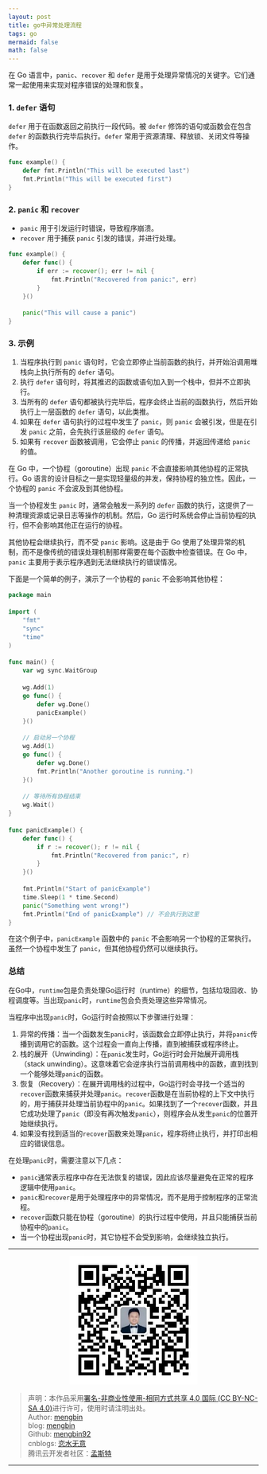 ```yaml
---
layout: post
title: go中异常处理流程
tags: go
mermaid: false
math: false
---  
```


在 Go 语言中，`panic`、`recover` 和 `defer` 是用于处理异常情况的关键字。它们通常一起使用来实现对程序错误的处理和恢复。

### 1. `defer` 语句

`defer` 用于在函数返回之前执行一段代码。被 `defer` 修饰的语句或函数会在包含 `defer` 的函数执行完毕后执行。`defer` 常用于资源清理、释放锁、关闭文件等操作。

```go
func example() {
    defer fmt.Println("This will be executed last")
    fmt.Println("This will be executed first")
}
```

### 2. `panic` 和 `recover`

- `panic` 用于引发运行时错误，导致程序崩溃。
- `recover` 用于捕获 `panic` 引发的错误，并进行处理。

```go
func example() {
    defer func() {
        if err := recover(); err != nil {
            fmt.Println("Recovered from panic:", err)
        }
    }()

    panic("This will cause a panic")
}
```

### 3. 示例

1. 当程序执行到 `panic` 语句时，它会立即停止当前函数的执行，并开始沿调用堆栈向上执行所有的 `defer` 语句。
2. 执行 `defer` 语句时，将其推迟的函数或语句加入到一个栈中，但并不立即执行。
3. 当所有的 `defer` 语句都被执行完毕后，程序会终止当前的函数执行，然后开始执行上一层函数的 `defer` 语句，以此类推。
4. 如果在 `defer` 语句执行的过程中发生了 `panic`，则 `panic` 会被引发，但是在引发 `panic` 之前，会先执行该层级的 `defer` 语句。
5. 如果有 `recover` 函数被调用，它会停止 `panic` 的传播，并返回传递给 `panic` 的值。

在 Go 中，一个协程（goroutine）出现 `panic` 不会直接影响其他协程的正常执行。Go 语言的设计目标之一是实现轻量级的并发，保持协程的独立性。因此，一个协程的 `panic` 不会波及到其他协程。

当一个协程发生 `panic` 时，通常会触发一系列的 `defer` 函数的执行，这提供了一种清理资源或记录日志等操作的机制。然后，Go 运行时系统会停止当前协程的执行，但不会影响其他正在运行的协程。

其他协程会继续执行，而不受 `panic` 影响。这是由于 Go 使用了处理异常的机制，而不是像传统的错误处理机制那样需要在每个函数中检查错误。在 Go 中，`panic` 主要用于表示程序遇到无法继续执行的错误情况。

下面是一个简单的例子，演示了一个协程的 `panic` 不会影响其他协程：

```go
package main

import (
	"fmt"
	"sync"
	"time"
)

func main() {
	var wg sync.WaitGroup

	wg.Add(1)
	go func() {
		defer wg.Done()
		panicExample()
	}()

	// 启动另一个协程
	wg.Add(1)
	go func() {
		defer wg.Done()
		fmt.Println("Another goroutine is running.")
	}()

	// 等待所有协程结束
	wg.Wait()
}

func panicExample() {
	defer func() {
		if r := recover(); r != nil {
			fmt.Println("Recovered from panic:", r)
		}
	}()

	fmt.Println("Start of panicExample")
	time.Sleep(1 * time.Second)
	panic("Something went wrong!")
	fmt.Println("End of panicExample") // 不会执行到这里
}
```

在这个例子中，`panicExample` 函数中的 `panic` 不会影响另一个协程的正常执行。虽然一个协程中发生了 `panic`，但其他协程仍然可以继续执行。


### 总结

在Go中，`runtime`包是负责处理Go运行时（runtime）的细节，包括垃圾回收、协程调度等。当出现`panic`时，`runtime`包会负责处理这些异常情况。

当程序中出现`panic`时，Go运行时会按照以下步骤进行处理：

1. 异常的传播：当一个函数发生`panic`时，该函数会立即停止执行，并将`panic`传播到调用它的函数。这个过程会一直向上传播，直到被捕获或程序终止。
2. 栈的展开（Unwinding）：在`panic`发生时，Go运行时会开始展开调用栈（stack unwinding）。这意味着它会逆序执行当前调用栈中的函数，直到找到一个能够处理`panic`的函数。
3. 恢复（Recovery）：在展开调用栈的过程中，Go运行时会寻找一个适当的`recover`函数来捕获并处理`panic`。`recover`函数是在当前协程的上下文中执行的，用于捕获并处理当前协程中的`panic`。如果找到了一个`recover`函数，并且它成功处理了`panic`（即没有再次触发`panic`），则程序会从发生`panic`的位置开始继续执行。
4. 如果没有找到适当的`recover`函数来处理`panic`，程序将终止执行，并打印出相应的错误信息。

在处理`panic`时，需要注意以下几点：

* `panic`通常表示程序中存在无法恢复的错误，因此应该尽量避免在正常的程序逻辑中使用`panic`。
* `panic`和`recover`是用于处理程序中的异常情况，而不是用于控制程序的正常流程。
* `recover`函数只能在协程（goroutine）的执行过程中使用，并且只能捕获当前协程中的`panic`。
* 当一个协程出现`panic`时，其它协程不会受到影响，会继续独立执行。

---

<div align="center">
  <img src="../img/qrcode_wechat.jpg" alt="孟斯特">
</div>

> 声明：本作品采用[署名-非商业性使用-相同方式共享 4.0 国际 (CC BY-NC-SA 4.0)](https://creativecommons.org/licenses/by-nc-sa/4.0/deed.zh)进行许可，使用时请注明出处。  
> Author: [mengbin](mengbin1992@outlook.com)  
> blog: [mengbin](https://mengbin.top)  
> Github: [mengbin92](https://mengbin92.github.io/)  
> cnblogs: [恋水无意](https://www.cnblogs.com/lianshuiwuyi/)  
> 腾讯云开发者社区：[孟斯特](https://cloud.tencent.com/developer/user/6649301)  

---
